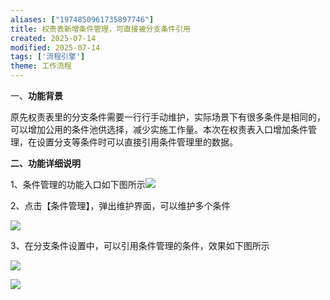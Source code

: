 ```yaml
---
aliases: ["1974850961735897746"]
title: 权责表新增条件管理，可直接被分支条件引用
created: 2025-07-14
modified: 2025-07-14
tags: ['流程引擎']
theme: 工作流程
---
```


一、**功能背景**

原先权责表里的分支条件需要一行行手动维护，实际场景下有很多条件是相同的，可以增加公用的条件池供选择，减少实施工作量。本次在权责表入口增加条件管理，在设置分支等条件时可以直接引用条件管理里的数据。

**二、功能详细说明**

1、条件管理的功能入口如下图所示![](fc4d29aa2889d38af0eb261217d92543.jpg)

2、点击【条件管理】，弹出维护界面，可以维护多个条件

![](0c96328e4f493ee50a3ebdd2b753c392.jpg)

3、在分支条件设置中，可以引用条件管理的条件，效果如下图所示

![](4cc59934885acfe4132fed6f81fc0716.jpg)

![](e46ad6403417473414839ec73bd1ecc8.jpg)